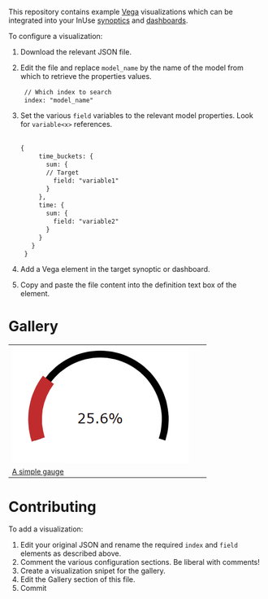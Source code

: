 This repository contains example [Vega](https://vega.github.io/vega/) visualizations which can be integrated into your InUse [synoptics](https://inuse.gitbook.io/docs/features/content/synoptic) and [dashboards](https://inuse.gitbook.io/docs/features/content/dashboard).

To configure a visualization:
1. Download the relevant JSON file. 
2. Edit the file and replace `model_name` by the name of the model from which to retrieve the properties values.
  
        // Which index to search
        index: "model_name"
 3. Set the various `field` variables to the relevant model properties. Look for `variable<x>` references.
 
       ```
       
       {
            time_buckets: {
              sum: {
              // Target 
                field: "variable1"
              }
            },
            time: {
              sum: {
                field: "variable2"
              }
            }
          } 
        }
       
  4. Add a Vega element in the target synoptic or dashboard.
  5. Copy and paste the file content into the definition text box of the element.

# Gallery

|   |   |  |
| --- | --- | --- |                                     
| ![gauge1](gauge1.png) |  |  | 
| [A simple gauge](./gauge1.json) |  |  |


# Contributing

To add a visualization:
1. Edit your original JSON and rename the required `index` and `field` elements as described above.
2. Comment the various configuration sections. Be liberal with comments!
3. Create a visualization snipet for the gallery.
4. Edit the Gallery section of this file.
5. Commit

